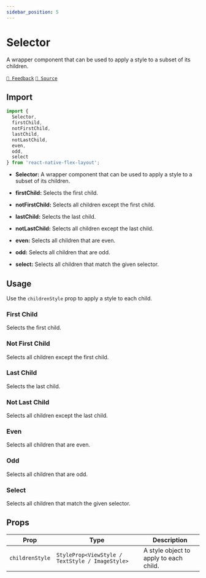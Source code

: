 ```yaml
---
sidebar_position: 5
---
```


# Selector

A wrapper component that can be used to apply a style to a subset of its children.

[`💬 Feedback`](https://github.com/yamankatby/react-native-flex-layout/labels/selector)
[`🌱 Source`](https://github.com/yamankatby/react-native-flex-layout/blob/main/src/Selector.tsx)

## Import

```js
import {
  Selector,
  firstChild,
  notFirstChild,
  lastChild,
  notLastChild,
  even,
  odd,
  select
} from 'react-native-flex-layout';
```

- **Selector:** A wrapper component that can be used to apply a style to a subset of its children.


- **firstChild:** Selects the first child.
- **notFirstChild:** Selects all children except the first child.
- **lastChild:** Selects the last child.
- **notLastChild:** Selects all children except the last child.
- **even:** Selects all children that are even.
- **odd:** Selects all children that are odd.
- **select:** Selects all children that match the given selector.

## Usage

Use the `childrenStyle` prop to apply a style to each child.

### First Child

Selects the first child.

### Not First Child

Selects all children except the first child.

### Last Child

Selects the last child.

### Not Last Child

Selects all children except the last child.

### Even

Selects all children that are even.

### Odd

Selects all children that are odd.

### Select

Selects all children that match the given selector.

## Props

| Prop            | Type                                            | Description                            |
|-----------------|-------------------------------------------------|----------------------------------------|
| `childrenStyle` | `StyleProp<ViewStyle / TextStyle / ImageStyle>` | A style object to apply to each child. |
